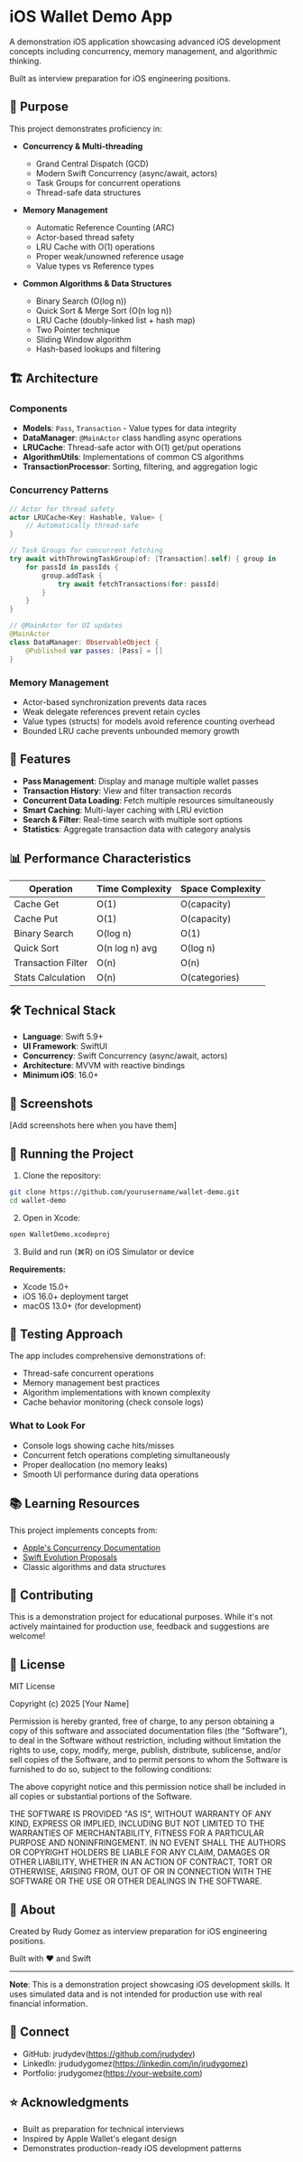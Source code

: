# iOS Wallet Demo App

A demonstration iOS application showcasing advanced iOS development concepts including concurrency, memory management, and algorithmic thinking.

Built as interview preparation for iOS engineering positions.

## 🎯 Purpose

This project demonstrates proficiency in:

- **Concurrency & Multi-threading**
  - Grand Central Dispatch (GCD)
  - Modern Swift Concurrency (async/await, actors)
  - Task Groups for concurrent operations
  - Thread-safe data structures

- **Memory Management**
  - Automatic Reference Counting (ARC)
  - Actor-based thread safety
  - LRU Cache with O(1) operations
  - Proper weak/unowned reference usage
  - Value types vs Reference types

- **Common Algorithms & Data Structures**
  - Binary Search (O(log n))
  - Quick Sort & Merge Sort (O(n log n))
  - LRU Cache (doubly-linked list + hash map)
  - Two Pointer technique
  - Sliding Window algorithm
  - Hash-based lookups and filtering

## 🏗️ Architecture

### Components

- **Models**: `Pass`, `Transaction` - Value types for data integrity
- **DataManager**: `@MainActor` class handling async operations
- **LRUCache**: Thread-safe actor with O(1) get/put operations
- **AlgorithmUtils**: Implementations of common CS algorithms
- **TransactionProcessor**: Sorting, filtering, and aggregation logic

### Concurrency Patterns

```swift
// Actor for thread safety
actor LRUCache<Key: Hashable, Value> {
    // Automatically thread-safe
}

// Task Groups for concurrent fetching
try await withThrowingTaskGroup(of: [Transaction].self) { group in
    for passId in passIds {
        group.addTask {
            try await fetchTransactions(for: passId)
        }
    }
}

// @MainActor for UI updates
@MainActor
class DataManager: ObservableObject {
    @Published var passes: [Pass] = []
}
```

### Memory Management

- Actor-based synchronization prevents data races
- Weak delegate references prevent retain cycles
- Value types (structs) for models avoid reference counting overhead
- Bounded LRU cache prevents unbounded memory growth

## 🚀 Features

- **Pass Management**: Display and manage multiple wallet passes
- **Transaction History**: View and filter transaction records
- **Concurrent Data Loading**: Fetch multiple resources simultaneously
- **Smart Caching**: Multi-layer caching with LRU eviction
- **Search & Filter**: Real-time search with multiple sort options
- **Statistics**: Aggregate transaction data with category analysis

## 📊 Performance Characteristics

| Operation | Time Complexity | Space Complexity |
|-----------|----------------|------------------|
| Cache Get | O(1) | O(capacity) |
| Cache Put | O(1) | O(capacity) |
| Binary Search | O(log n) | O(1) |
| Quick Sort | O(n log n) avg | O(log n) |
| Transaction Filter | O(n) | O(n) |
| Stats Calculation | O(n) | O(categories) |

## 🛠️ Technical Stack

- **Language**: Swift 5.9+
- **UI Framework**: SwiftUI
- **Concurrency**: Swift Concurrency (async/await, actors)
- **Architecture**: MVVM with reactive bindings
- **Minimum iOS**: 16.0+

## 📱 Screenshots

[Add screenshots here when you have them]

## 🏃 Running the Project

1. Clone the repository:
```bash
git clone https://github.com/yourusername/wallet-demo.git
cd wallet-demo
```

2. Open in Xcode:
```bash
open WalletDemo.xcodeproj
```

3. Build and run (⌘R) on iOS Simulator or device

**Requirements:**
- Xcode 15.0+
- iOS 16.0+ deployment target
- macOS 13.0+ (for development)

## 🧪 Testing Approach

The app includes comprehensive demonstrations of:

- Thread-safe concurrent operations
- Memory management best practices
- Algorithm implementations with known complexity
- Cache behavior monitoring (check console logs)

### What to Look For

- Console logs showing cache hits/misses
- Concurrent fetch operations completing simultaneously
- Proper deallocation (no memory leaks)
- Smooth UI performance during data operations

## 📚 Learning Resources

This project implements concepts from:

- [Apple's Concurrency Documentation](https://docs.swift.org/swift-book/LanguageGuide/Concurrency.html)
- [Swift Evolution Proposals](https://github.com/apple/swift-evolution)
- Classic algorithms and data structures

## 🤝 Contributing

This is a demonstration project for educational purposes. While it's not actively maintained for production use, feedback and suggestions are welcome!

## 📄 License

MIT License

Copyright (c) 2025 [Your Name]

Permission is hereby granted, free of charge, to any person obtaining a copy
of this software and associated documentation files (the "Software"), to deal
in the Software without restriction, including without limitation the rights
to use, copy, modify, merge, publish, distribute, sublicense, and/or sell
copies of the Software, and to permit persons to whom the Software is
furnished to do so, subject to the following conditions:

The above copyright notice and this permission notice shall be included in all
copies or substantial portions of the Software.

THE SOFTWARE IS PROVIDED "AS IS", WITHOUT WARRANTY OF ANY KIND, EXPRESS OR
IMPLIED, INCLUDING BUT NOT LIMITED TO THE WARRANTIES OF MERCHANTABILITY,
FITNESS FOR A PARTICULAR PURPOSE AND NONINFRINGEMENT. IN NO EVENT SHALL THE
AUTHORS OR COPYRIGHT HOLDERS BE LIABLE FOR ANY CLAIM, DAMAGES OR OTHER
LIABILITY, WHETHER IN AN ACTION OF CONTRACT, TORT OR OTHERWISE, ARISING FROM,
OUT OF OR IN CONNECTION WITH THE SOFTWARE OR THE USE OR OTHER DEALINGS IN THE
SOFTWARE.

## 👤 About

Created by Rudy Gomez as interview preparation for iOS engineering positions.

Built with ❤️  and Swift

---

**Note**: This is a demonstration project showcasing iOS development skills. It uses simulated data and is not intended for production use with real financial information.

## 🔗 Connect

- GitHub: jrudydev(https://github.com/jrudydev)
- LinkedIn: jrududygomez(https://linkedin.com/in/jrudygomez)
- Portfolio: jrudygomez(https://your-website.com)

## ⭐ Acknowledgments

- Built as preparation for technical interviews
- Inspired by Apple Wallet's elegant design
- Demonstrates production-ready iOS development patterns
